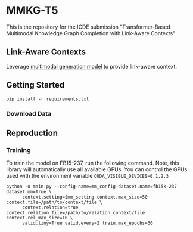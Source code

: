 # MMKG-T5

This is the repository for the ICDE submission "Transformer-Based Multimodal Knowledge Graph Completion with Link-Aware Contexts"

## Link-Aware Contexts

Leverage [multimodal generation model](https://huggingface.co/BleachNick/MMICL-Instructblip-T5-xxl) to provide link-aware context. 


## Getting Started

```
pip install -r requirements.txt
```

### Download Data



## Reproduction
### Training

To train the model on FB15-237, run the following command.
Note, this library will automatically use all available GPUs.
You can control the GPUs used with the environment variable `CUDA_VISIBLE_DEVICES=0,1,2,3`

```
python -u main.py --config-name=mm_config dataset.name=fb15k-237 dataset.mm=True \
      context.setting=$mm_setting context.max_size=50 context.file=/path/to/context/file \
      context.relation=true context.relation_file=/path/to/relation_context/file context.rel_max_size=10 \
      valid.tiny=True valid.every=2 train.max_epochs=30
```




